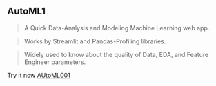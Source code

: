 ## AutoML1
>A Quick Data-Analysis and Modeling Machine Learning web app.

>Works by Streamlit and Pandas-Profiling libraries.

>Widely used to know about the quality of Data, EDA, and Feature Engineer parameters.

Try it now [AUtoML001]('https://automl001.streamlit.app/')
